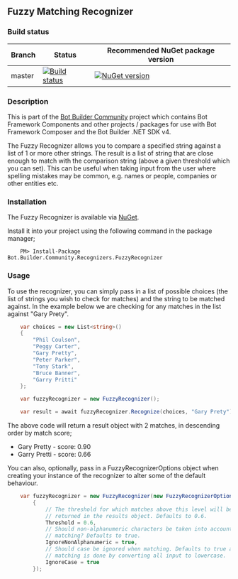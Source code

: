 ## Fuzzy Matching Recognizer

### Build status
| Branch | Status | Recommended NuGet package version |
| ------ | ------ | ------ |
| master | [![Build status](https://ci.appveyor.com/api/projects/status/b9123gl3kih8x9cb?svg=true)](https://ci.appveyor.com/project/garypretty/botbuilder-community) | [![NuGet version](https://img.shields.io/badge/NuGet-1.0.39-blue.svg)](https://www.nuget.org/packages/Bot.Builder.Community.Recognizers.FuzzyRecognizer/) |

### Description

This is part of the [Bot Builder Community](https://github.com/garypretty/botbuilder-community) project which contains Bot Framework Components and other projects / packages for use with Bot Framework Composer and the Bot Builder .NET SDK v4.

The Fuzzy Recognizer allows you to compare a specified string against a list of 1 or more other strings.  The result is a list of string that are close enough to match with the comparison string (above a given threshold which you can set).  This can be useful when taking input from the user where spelling mistakes may be common, e.g. names or people, companies or other entities etc.

### Installation 

The Fuzzy Recognizer is available via [NuGet](https://www.nuget.org/packages/Bot.Builder.Community.Recognizers.FuzzyRecognizer/).

Install it into your project using the following command in the package manager;
```
    PM> Install-Package Bot.Builder.Community.Recognizers.FuzzyRecognizer
```

### Usage

To use the recognizer, you can simply pass in a list of possible choices (the list of strings you wish to check for matches) and the string to be matched against.  In the example below we are checking for any matches in the list against "Gary Prety".

```cs
    var choices = new List<string>()
    {
        "Phil Coulson",
        "Peggy Carter",
        "Gary Pretty",
        "Peter Parker",
        "Tony Stark",
        "Bruce Banner",
        "Garry Pritti"
    };

    var fuzzyRecognizer = new FuzzyRecognizer();

    var result = await fuzzyRecognizer.Recognize(choices, "Gary Prety");
```

The above code will return a result object with 2 matches, in descending order by match score;

* Gary Pretty - score: 0.90
* Garry Pretti - score: 0.66

You can also, optionally, pass in a FuzzyRecognizerOptions object when creating your instance of the recognizer to alter some of the default behaviour.

```cs
    var fuzzyRecognizer = new FuzzyRecognizer(new FuzzyRecognizerOptions()
        {
            // The threshold for which matches above this level will be 
            // returned in the results object. Defaults to 0.6.
            Threshold = 0.6,
            // Should non-alphanumeric characters be taken into account when 
            // matching? Defaults to true.
            IgnoreNonAlphanumeric = true,
            // Should case be ignored when matching. Defaults to true and all
            // matching is done by converting all input to lowercase.
            IgnoreCase = true
        });
```
